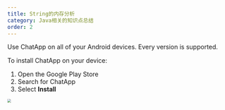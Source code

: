 ```yaml
---
title: String的内存分析
category: Java相关的知识点总结
order: 2
---
```


Use ChatApp on all of your Android devices. Every version is supported.

To install ChatApp on your device:

1. Open the Google Play Store
2. Search for ChatApp
3. Select **Install**

<img src="//placehold.it/800x600" style="zoom:50%;" />
